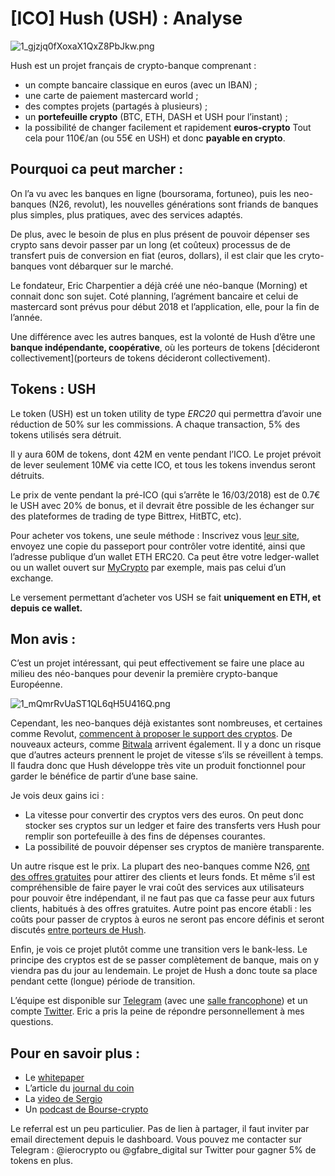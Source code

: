 # [ICO] Hush (USH) : Analyse

![1_gjzjq0fXoxaX1QxZ8PbJkw.png](https://steemitimages.com/DQme6rsSwn3e9JLR2x19ja6sCUiL28aKiD1jNeprCLhjXDH/1_gjzjq0fXoxaX1QxZ8PbJkw.png)

Hush est un projet français de crypto-banque comprenant :
* un compte bancaire classique en euros (avec un IBAN) ;
* une carte de paiement mastercard world ;
* des comptes projets (partagés à plusieurs) ;
* un **portefeuille crypto** (BTC, ETH, DASH et USH pour l’instant) ;
* la possibilité de changer facilement et rapidement **euros-crypto**
Tout cela pour 110€/an (ou 55€ en USH) et donc **payable en crypto**.

## Pourquoi ca peut marcher :

On l’a vu avec les banques en ligne (boursorama, fortuneo), puis les neo-banques (N26, revolut), les nouvelles générations sont friands de banques plus simples, plus pratiques, avec des services adaptés.

De plus, avec le besoin de plus en plus présent de pouvoir dépenser ses crypto sans devoir passer par un long (et coûteux) processus de de transfert puis de conversion en fiat (euros, dollars), il est clair que les cryto-banques vont débarquer sur le marché.

Le fondateur, Eric Charpentier a déjà créé une néo-banque (Morning) et connait donc son sujet. Coté planning, l’agrément bancaire et celui de mastercard sont prévus pour début 2018 et l’application, elle, pour la fin de l’année.

Une différence avec les autres banques, est la volonté de Hush d’être une **banque indépendante, coopérative**, où les porteurs de tokens [décideront collectivement](porteurs de tokens décideront collectivement).

## Tokens : USH

Le token (USH) est un token utility de type *ERC20* qui permettra d’avoir une réduction de 50% sur les commissions. A chaque transaction, 5% des tokens utilisés sera détruit.

Il y aura 60M de tokens, dont 42M en vente pendant l’ICO. Le projet prévoit de lever seulement 10M€ via cette ICO, et tous les tokens invendus seront détruits.

Le prix de vente pendant la pré-ICO (qui s’arrête le 16/03/2018) est de 0.7€ le USH avec 20% de bonus, et il devrait être possible de les échanger sur des plateformes de trading de type Bittrex, HitBTC, etc).

Pour acheter vos tokens, une seule méthode : Inscrivez vous [leur site](https://ico.hush.lu/), envoyez une copie du passeport pour contrôler votre identité, ainsi que l’adresse publique d’un wallet ETH ERC20. Ca peut être votre ledger-wallet ou un wallet ouvert sur [MyCrypto](https://mycrypto.com) par exemple, mais pas celui d’un exchange.

Le versement permettant d’acheter vos USH se fait **uniquement en ETH, et depuis ce wallet.**

## Mon avis :

C’est un projet intéressant, qui peut effectivement se faire une place au milieu des néo-banques pour devenir la première crypto-banque Européenne.

![1_mQmrRvUaST1QL6qH5U416Q.png](https://steemitimages.com/DQmSR1yJvz4XhXC13d5r7ViLoy8gQiCTag8UiG9jq2y1uv5/1_mQmrRvUaST1QL6qH5U416Q.png)

Cependant, les neo-banques déjà existantes sont nombreuses, et certaines comme Revolut, [commencent à proposer le support des cryptos](https://www.revolut.com/fr/cryptocurrency?lang=fr). De nouveaux acteurs, comme [Bitwala](https://www.bitwala.com/) arrivent également. Il y a donc un risque que d’autres acteurs prennent le projet de vitesse s’ils se réveillent à temps. Il faudra donc que Hush développe très vite un produit fonctionnel pour garder le bénéfice de partir d’une base saine. 

Je vois deux gains ici :
* La vitesse pour convertir des cryptos vers des euros. On peut donc stocker ses cryptos sur un ledger et faire des transferts vers Hush pour remplir son portefeuille à des fins de dépenses courantes.
* La possibilité de pouvoir dépenser ses cryptos de manière transparente.

Un autre risque est le prix. La plupart des neo-banques comme N26, [ont des offres gratuites](https://n26.com/fr/tarifs/?lang=fr) pour attirer des clients et leurs fonds. Et même s’il est compréhensible de faire payer le vrai coût des services aux utilisateurs pour pouvoir être indépendant, il ne faut pas que ca fasse peur aux futurs clients, habitués à des offres gratuites. Autre point pas encore établi : les coûts pour passer de cryptos à euros ne seront pas encore définis et seront discutés [entre porteurs de Hush](http://www.hush.community/).

Enfin, je vois ce projet plutôt comme une transition vers le bank-less. Le principe des cryptos est de se passer complètement de banque, mais on y viendra pas du jour au lendemain. Le projet de Hush a donc toute sa place pendant cette (longue) période de transition.

L’équipe est disponible sur [Telegram](https://t.me/hushline) (avec une [salle francophone](https://t.me/hushlinefr)) et un compte [Twitter](https://twitter.com/hushline). Eric a pris la peine de répondre personnellement à mes questions.

## Pour en savoir plus :
* Le [whitepaper](https://ico.hush.lu/wp-content/uploads/2018/01/Hush_WhitePaper_EN_v1.pdf)
* L’article du [journal du coin](https://journalducoin.com/altcoins/hush-ico-neobanque-europeenne-melant-fiat-cryptomonnaie/)
* La [video de Sergio](https://www.youtube.com/watch?v=tiZYYnEVw9o)
* Un [podcast de Bourse-crypto](https://www.youtube.com/watch?v=h10EaVKuEJQ)

Le referral est un peu particulier. Pas de lien à partager, il faut inviter par email directement depuis le dashboard. Vous pouvez me contacter sur Telegram : @ierocrypto ou @gfabre_digital sur Twitter pour gagner 5% de tokens en plus.